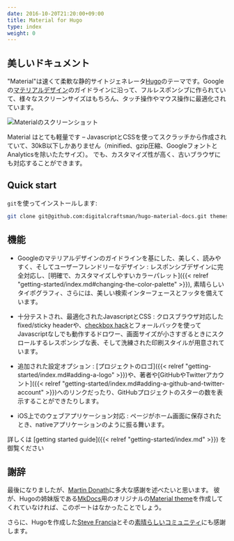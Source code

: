 ```yaml
---
date: 2016-10-20T21:20:00+09:00
title: Material for Hugo
type: index
weight: 0
---
```


## 美しいドキュメント

"Material"は速くて柔軟な静的サイトジェネレータ[Hugo](https://gohugo.io)のテーマです。Googleの[マテリアルデザイン](https://www.google.com/design/spec/material-design/introduction.html)のガイドラインに沿って、フルレスポンシブに作られていて、様々なスクリーンサイズはもちろん、タッチ操作やマウス操作に最適化されています。

![Materialのスクリーンショット](/images/screen.png)

Material はとても軽量です – JavascriptとCSSを使ってスクラッチから作成されていて、30kB以下しかありません（minified、gzip圧縮、GoogleフォントとAnalyticsを除いたたサイズ）。
でも、カスタマイズ性が高く、古いブラウザにも対応することができます。

## Quick start

`git`を使ってインストールします:

```sh
git clone git@github.com:digitalcraftsman/hugo-material-docs.git themes/hugo-material-docs
```

## 機能

- Googleのマテリアルデザインのガイドラインを基にした、美しく、読みやすく、そしてユーザーフレンドリーなデザイン :
  レスポンシブデザインに完全対応し、[明確で、カスタマイズしやすいカラーパレット]({{< relref "getting-started/index.md#changing-the-color-palette" >}}), 素晴らしいタイポグラフィ、さらには、美しい検索インターフェースとフッタを備えています。

- 十分テストされ、最適化されたJavascriptとCSS :
  クロスブラウザ対応した fixed/sticky headerや、[checkbox hack](http://tutorialzine.com/2015/08/quick-tip-css-only-dropdowns-with-the-checkbox-hack/)とフォールバックを使ってJavascriptなしでも動作するドロワー、画面サイズが小さすぎるときにスクロールするレスポンシブな表、そして洗練された印刷スタイルが用意されています。

- 追加された設定オプション :
  [プロジェクトのロゴ]({{< relref "getting-started/index.md#adding-a-logo" >}})や、著者や[GitHubやTwitterアカウント]({{< relref "getting-started/index.md#adding-a-github-and-twitter-account" >}})へのリンクだったり、GitHubプロジェクトのスターの数を表示することができたりします。

- iOS上でのウェブアプリケーション対応 : ページがホーム画面に保存されたとき、nativeアプリケーションのように振る舞います。

詳しくは [getting started guide]({{< relref "getting-started/index.md" >}}) を御覧ください


## 謝辞

最後になりましたが、[Martin Donath](https://github.com/squidfunk)に多大な感謝を述べたいと思います。
彼が、Hugoの姉妹版である[MkDocs](http://www.mkdocs.org/)用のオリジナルの[Material theme](https://github.com/squidfunk/mkdocs-material)を作成してくれていなければ、このポートはなかったことでしょう。

さらに、Hugoを作成した[Steve Francia](https://gihub.com/spf13)とその[素晴らしいコミュニティ](https://github.com/spf13/hugo/graphs/contributors)にも感謝します。
